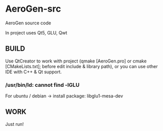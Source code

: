 # AeroGen-src
AeroGen source code

In project uses Qt5, GLU, Qwt

## BUILD

Use QtCreator to work with project (qmake [AeroGen.pro] or cmake [CMakeLists.txt]; before edit include & library path), or you can use other IDE with C++ & Qt support.

### /usr/bin/ld: cannot find -lGLU
For ubuntu / debian -> install package:
libglu1-mesa-dev

## WORK

Just run!
